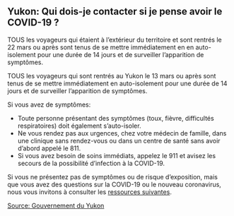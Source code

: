 ## Yukon: Qui dois-je contacter si je pense avoir le COVID-19 ?

TOUS les voyageurs qui étaient à l’extérieur du territoire et sont rentrés le 22 mars ou après sont tenus de se mettre immédiatement en en auto-isolement pour une durée de 14 jours et de surveiller l’apparition de symptômes.

TOUS les voyageurs qui sont rentrés au Yukon le 13 mars ou après sont tenus de se mettre immédiatement en auto-isolement pour une durée de 14 jours et de surveiller l’apparition de symptômes.

Si vous avez de symptômes:

- Toute personne présentant des symptômes (toux, fièvre, difficultés respiratoires) doit également s’auto-isoler.
- Ne vous rendez pas aux urgences, chez votre médecin de famille, dans une clinique sans rendez-vous ou dans un centre de santé sans avoir d’abord appelé le 811.
- Si vous avez besoin de soins immédiats, appelez le 911 et avisez les secours de la possibilité d’infection à la COVID-19.

Si vous ne présentez pas de symptômes ou de risque d’exposition, mais que vous avez des questions sur la COVID-19 ou le nouveau coronavirus, nous vous invitons à consulter les [ressources suivantes](https://yukon.ca/fr/covid-19).

[Source: Gouvernement du Yukon](https://yukon.ca/fr/informations-sur-le-coronavirus)
